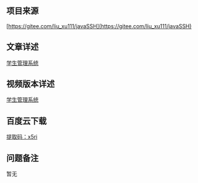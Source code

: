 ## 项目来源
[https://gitee.com/liu_xu111/javaSSH](https://gitee.com/liu_xu111/javaSSH)
## 文章详述
[学生管理系统](../detail/JSP+SSH+Mysql实现的学生管理系统.md)
## 视频版本详述
[学生管理系统](https://zhuanlan.zhihu.com/p/127093868)
## 百度云下载
[提取码：x5ri](https://pan.baidu.com/s/1QR-50oYC0OfXDhAnph3M0A)
## 问题备注
暂无